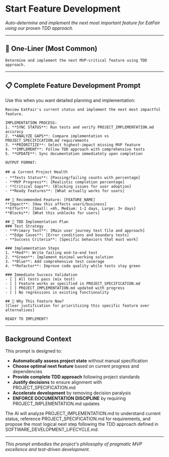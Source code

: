 # Start Feature Development

*Auto-determine and implement the next most important feature for EatFair using our proven TDD approach.*

---

## 🚀 One-Liner (Most Common)

```
Determine and implement the next MVP-critical feature using TDD approach.
```

---

## 📋 Complete Feature Development Prompt

Use this when you want detailed planning and implementation:

```
Review EatFair's current status and implement the next most impactful feature.

IMPLEMENTATION PROCESS:
1. **SYNC STATUS**: Run tests and verify PROJECT_IMPLEMENTATION.md accuracy
2. **ANALYZE GAPS**: Compare implementation vs PROJECT_SPECIFICATION.md requirements  
3. **PRIORITIZE**: Select highest-impact missing MVP feature
4. **IMPLEMENT**: Follow TDD approach with comprehensive tests
5. **UPDATE**: Sync documentation immediately upon completion

OUTPUT FORMAT:

## 📊 Current Project Health
- **Tests Status**: [Passing/failing counts with percentage]
- **MVP Progress**: [Realistic completion percentage]
- **Critical Gaps**: [Blocking issues for user adoption]
- **Ready Features**: [What actually works for users]

## 🎯 Recommended Feature: [FEATURE_NAME]
**Impact**: [How this affects users/business]
**Effort**: [Small: <4h, Medium: 1-2 days, Large: 3+ days]
**Blocks**: [What this unblocks for users]

## 🧪 TDD Implementation Plan
### Test Strategy
- **Primary Test**: [Main user journey test file and approach]
- **Edge Cases**: [Error conditions and boundary tests]
- **Success Criteria**: [Specific behaviors that must work]

### Implementation Steps
1. **Red**: Write failing end-to-end test
2. **Green**: Implement minimal working solution
3. **Blue**: Add comprehensive test coverage
4. **Refactor**: Improve code quality while tests stay green

### Immediate Success Validation
- [ ] All tests pass (mix test)
- [ ] Feature works as specified in PROJECT_SPECIFICATION.md
- [ ] PROJECT_IMPLEMENTATION.md updated with progress
- [ ] No regressions in existing functionality

## 🎯 Why This Feature Now?
[Clear justification for prioritizing this specific feature over alternatives]

READY TO IMPLEMENT?
```

---

## Background Context

This prompt is designed to:
- **Automatically assess project state** without manual specification
- **Choose optimal next feature** based on current progress and dependencies  
- **Provide complete TDD approach** following project standards
- **Justify decisions** to ensure alignment with PROJECT_SPECIFICATION.md
- **Accelerate development** by removing decision paralysis
- **ENFORCE DOCUMENTATION DISCIPLINE** by requiring PROJECT_IMPLEMENTATION.md updates

The AI will analyze PROJECT_IMPLEMENTATION.md to understand current status, reference PROJECT_SPECIFICATION.md for requirements, and propose the most logical next step following the TDD approach defined in SOFTWARE_DEVELOPMENT_LIFECYCLE.md.

---

*This prompt embodies the project's philosophy of pragmatic MVP excellence and test-driven development.*
